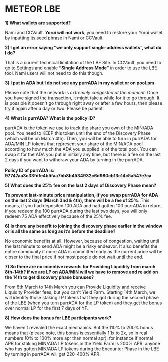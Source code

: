 # METEOR LBE

**1) What wallets are supported?**

Nami and CCVault. **Yoroi will not work**, you need to restore your Yoroi wallet by inputting its seed phrase in Nami or CCVault.

**2) I get an error saying “we only support single-address wallets”, what do I do?**

That is a current technical limitation of the LBE Site. In CCVault, you need to go to Settings and enable **“Single Address Mode”** in order to use the LBE tool. Nami users will not need to do this though.

**3) I put in ADA but I do not see any purrADA in my wallet or on pool.pm**

Please note that the network is _extremely congested at the moment_. Once you have signed the transaction, it might take a while for it to go through. It is possible it doesn't go through right away or after a few hours, then please try it again after a day or two. Please be patient.

**4) What is purrADA? What is the policy ID?**

purrADA is the token we use to track the share you own of the MIN/ADA pool. You need to KEEP this token until the end of the Discovery Phase (which will be on March 4th). Then, you will be able to turn in purrADA for ADA/MIN LP tokens that represent your share of the MIN/ADA pool according to how much the ADA you supplied is of the total pool. You can swap it for the ADA you put in initially any time, but there is a fee on the last 2 days if you want to withdraw your ADA by turning in the purrADA. \
\
**Policy ID of purrADA is: 97747aa3c33fdfe4b5faa7bb8b4534932c6d980cb13c14c5a547e7ca**

**5) What does the 25% fee on the last 2 days of Discovery Phase mean?**

**To prevent last-minute price manipulation, if you swap purrADA for ADA on the last 2 days (March 3nd & 4th), there will be a fee of 25%**. This means, if you had deposited 100 ADA and had gotten 100 purrADA in return, if you redeem the 100 purrADA during the last two days, you will only redeem 75 ADA effectively because of the 25% fee.

**6) Is there any benefit to joining the discovery phase earlier in the window or is all the same as long as it’s before the deadline?**

No economic benefits at all. However, because of congestion, waiting until the last minute to send ADA might be a risky endeavor. It also benefits the entire community if more ADA is committed early as the current price will be closer to the final price if not most people do not wait until the end.

**7) So there are no incentive rewards for Providing Liquidity from march 8th-14th? if we are LP on ADA/MIN will we have to remove and re add on the 14th to get discovery phase bonuses?**

From 8th March to 14th March you can Provide Liquidity and receive Liquidity Provider fees, but you can't Yield Farm. Starting 14th March, we will identify those staking LP tokens that they got during the second phase of the LBE (when you turn purrADA for the LP token) and they get the bonus over normal LP for the first 7 days of YF.

**8) How does the bonus for LBE participants work?**

We haven't revealed the exact mechanics. But the 110% to 200% bonus means that (please note, this bonus is essentially 1.1x to 2x, so in real numbers 10% to 100% more apr than normal apr), for instance if normal APR for staking MIN/ADA LP tokens in the Yield Farm is 200% APR, anyone who has gotten MIN/ADA LP tokens during the Encounter Phase in the LBE by turning in purrADA will get 220-400% APR.
